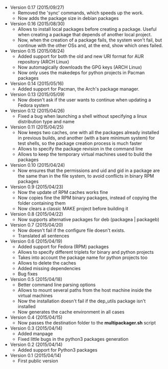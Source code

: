 * Version 0.17 (2015/09/27)
   * Removed the 'sync' commands, which speeds up the work.
   * Now adds the package size in debian packages
* Version 0.16 (2015/08/30)
   * Allows to install local packages before creating a package. Useful when creating a package that depends of another local project.
   * Now, when the creation of a package fails, the system won't fail, but continue with the other OSs and, at the end, show which ones failed. 
* Version 0.15 (2015/08/24)
   * Added support for both the old and new URI format for AUR repository (ARCH Linux)
   * Now automagically downloads the GPG keys (ARCH Linux)
   * Now only uses the makedeps for python projects in Pacman packages
* Version 0.14 (2015/05/16)
   * Added support for Pacman, the Arch's package manager.
* Version 0.13 (2015/05/09)
   * Now doesn't ask if the user wants to continue when updating a Fedora system
* Version 0.12 (2015/04/26)
   * Fixed a bug when launching a shell without specifying a linux distribution type and name 
* Version 0.11 (2015/04/25)
   * Now keeps two caches, one with all the packages already installed in previous builds, and another (with a bare minimum system) for test shells, so the package creation process is much faster
   * Allows to specify the package revision in the command line
   * Allows to keep the temporary virtual machines used to build the packages
* Version 0.10 (2015/04/24)
   * Now ensures that the permissions and uid and gid in a package are the same than in the file system, to avoid conflicts in binary RPM packages
* Version 0.9 (2015/04/23)
   * Now the update of RPM caches works fine
   * Now copies fine the RPM binary packages, instead of copying the folder containing them
   * Now clears a classic MAKE project before building it
* Version 0.8 (2015/04/22)
   * Now supports alternative packages for deb (packagea | packageb)
* Version 0.7 (2015/04/20)
   * Now doesn't fail if the configure file doesn't exists.
   * Translated all sentences
* Version 0.6 (2015/04/19)
   * Added support for Fedora (RPM) packages
   * Allows to specify different triplets for binary and python projects
   * Takes into account the package name for python projects too
   * Allows to delete the caches
   * Added missing dependencies
   * Bug fixes
* Version 0.5 (2015/04/18)
   * Better command line parsing options
   * Allows to mount several paths from the host machine inside the virtual machines
   * Now the installation doesn't fail if the dep_utils package isn't installed
   * Now generates the cache environment in all cases
* Version 0.4 (2015/04/15)
   * Now passes the destination folder to the **multipackager.sh** script
* Version 0.3 (2015/04/14)
   * Added manpage
   * Fixed little bugs in the python3 packages generation
* Version 0.2 (2015/04/14)
   * Added support for Python3 packages
* Version 0.1 (2015/04/14)
   * First public version
